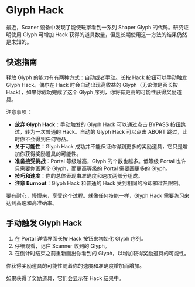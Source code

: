 # Glyph Hack

最近，Scaner 设备中发现了能使玩家看到一系列 Shaper Glyph 的代码。研究证明使用 Glyph 可增加 Hack 获得的道具数量，但是长期使用这一方法的结果仍然是未知的。

## 快速指南

释放 Glyph 的能力有有两种方式：自动或者手动。长按 Hack 按钮可以手动触发 Glyph Hack。偶尔在 Hack 时会自动出现高收益的 Glyph（无论你是否长按 Hack），如果你成功完成了这个 Glyph 序列，你将有更高的可能性获得奖励道具。

注意事项：
 * **放弃 Glyph Hack**：手动触发的 Glyph Hack 可以通过点击 BYPASS 按钮跳过，转为一次普通的 Hack。自动的 Glyph Hack 可以点击 ABORT 跳过，此时你不会得到任何物品。
 * **关于可能性**：Glyph Hack 成功并不能保证你得到更多的奖励道具，它只是增加你获得奖励道具的可能性。
 * **准备接受挑战**：Portal 等级越高，Glyph 的个数也越多。低等级 Portal 也许只需要你画两个 Glyph，而更高等级的 Portal 需要画更多的 Glyph。
 * **技巧和速度**：你的总体表现由准确度和速度两部分组成。
 * **注意 Burnout**：Glyph Hack 和普通的 Hack 受到相同的冷却和过热限制。

要有耐心，慢慢来，享受这个过程。就像任何技能一样，Glyph Hack 需要练习来达到高速和高准确率。

## 手动触发 Glyph Hack

1. 在 Portal 详情界面长按 Hack 按钮来初始化 Glyph 序列。
2. 仔细观看，记住 Scanner 收到的 Glyph。
3. 在倒计时结束之前重新画出你看到的 Glyph，以增加获得奖励道具的可能性。

你获得奖励道具的可能性随着你的速度和准确度增加而增加。

如果获得了奖励道具，它们会显示在 Hack 结果中。
